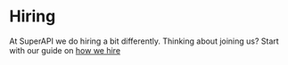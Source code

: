 # Hiring

At SuperAPI we do hiring a bit differently. Thinking about joining us? Start with our guide on [how we hire](/hiring/how_we_hire/index.html)
